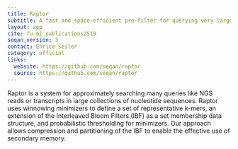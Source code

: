 ```yaml
---
title: Raptor
subtitle: A fast and space-efficient pre-filter for querying very large collections of nucleotide sequences
layout: app
cite: fu_mi_publications2519
seqan_version: 3
contact: Enrico Seiler
category: official
links:
  website: https://github.com/seqan/raptor
  source: https://github.com/seqan/raptor
---
```


Raptor is a system for approximately searching many queries like NGS reads or transcripts in large collections
of nucleotide sequences. Raptor uses winnowing minimizers to define a set of representative k-mers, an extension of the
Interleaved Bloom Filters (IBF) as a set membership data structure, and probabilistic thresholding for minimizers.
Our approach allows compression and partitioning of the IBF to enable the effective use of secondary memory.
